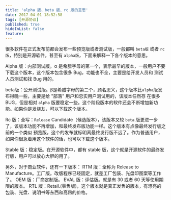 ```yaml
---
title: 'alpha 版、beta 版、rc 版的意思'
date: 2017-04-01 18:52:58
tags: [开源协议]
published: true
hideInList: false
feature: 
---
```


很多软件在正式发布前都会发布一些预览版或者测试版，一般都叫 `beta版` 或者 `rc版`，特别是开源软件，甚至有 `alpha版`，下面来解释一下各个版本的意思。
<!-- more -->

Alpha 版：内部测试版。α 是希腊字母的第一个，表示最早的版本，一般用户不要下载这个版本，这个版本包含很多 Bug，功能也不全，主要是给开发人员和 测试人员测试和找 Bug 用的。

beta版：公开测试版。β是希腊字母的第二个，顾名思义，这个版本比`alpha`版发布得晚一些，主要是给 "部落" 用户和忠实用户测试用的，该版本任然存 在很多BUG，但是相对 `alpha` 版要稳定一些。这个阶段版本的软件还会不断增加新功能。如果你是发烧友，可以下载这个版本。

Rc 版：全写：`Release` Candidate（候选版本），该版本又较 `beta` 版更进一步了，该版本功能不再增加，和最终发布版功能一样。这个版本有点像最终发行版之前的一个类似 预览版，这个的发布就标明离最终发行版不远了。作为普通用户，如果你很急着用这个软件的话，也可以下载这个版本。

Stable 版：稳定版。在开源软件中，都有 stable 版，这个就是开源软件的最终发行版，用户可以放心大胆的用了。

另外，对于商业软件，还有一下版本：
RTM 版：全称为 Release to Manufacture。工厂版。改版程序已经固定，就差工厂包装、光盘印图案等工作了。
OEM 版：厂商定制版。
EVAL 版：评估版。就是有 30 或者 60 天等使用期限的版本。
RTL 版：Retail.(零售版)，这个版本就是真正发售的版本，有漂亮的包装、光盘、说明书等东西和高昂的价格。